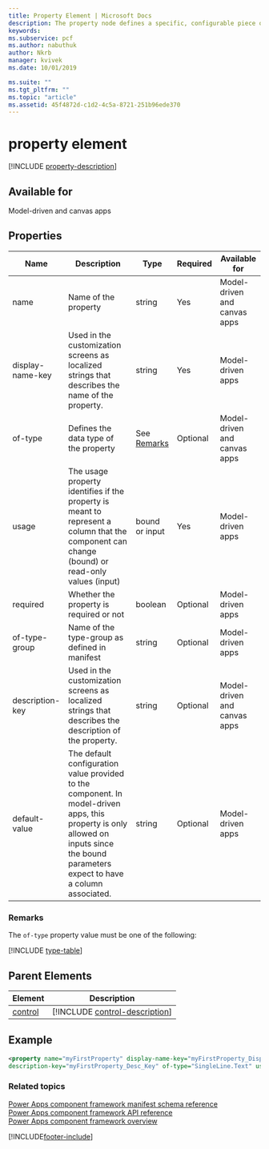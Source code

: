 ```yaml
---
title: Property Element | Microsoft Docs
description: The property node defines a specific, configurable piece of data that the component expects from the Microsoft Dataverse.
keywords:
ms.subservice: pcf
ms.author: nabuthuk
author: Nkrb
manager: kvivek
ms.date: 10/01/2019

ms.suite: ""
ms.tgt_pltfrm: ""
ms.topic: "article"
ms.assetid: 45f4872d-c1d2-4c5a-8721-251b96ede370
---
```


# property element

[!INCLUDE [property-description](includes/property-description.md)]

## Available for

Model-driven and canvas apps

## Properties

|Name |Description |Type |Required | Available for|
|------|------|------|-------|------------|
|name |Name of the property |string |Yes |Model-driven and canvas apps|
|display-name-key |Used in the customization screens as localized strings that describes the name of the property. |string |Yes |Model-driven apps|
|of-type| Defines the data type of the property| See [Remarks](#remarks)|Optional|Model-driven and canvas apps|
|usage |The usage property identifies if the property is meant to represent a column that the component can change (bound) or read-only values (input)|bound or input |Yes|Model-driven apps|
|required |Whether the property is required or not |boolean |Optional |Model-driven apps|
|of-type-group |Name of the type-group as defined in manifest| string |Optional |Model-driven apps|
|description-key |Used in the customization screens as localized strings that describes the description of the property. |string |Optional |Model-driven and canvas apps|
|default-value |The default configuration value provided to the component. In model-driven apps, this property is only allowed on inputs since the bound parameters expect to have a column associated. |string |Optional |Model-driven apps|

### Remarks

The `of-type` property value must be one of the following:

[!INCLUDE [type-table](includes/type-table.md)]

## Parent Elements

|Element|Description|
|--|--|
|[control](control.md)|[!INCLUDE [control-description](includes/control-description.md)]|


## Example

```xml
<property name="myFirstProperty" display-name-key="myFirstProperty_Display_Key"
description-key="myFirstProperty_Desc_Key" of-type="SingleLine.Text" usage="bound" required="true" />
```

### Related topics

[Power Apps component framework manifest schema reference](index.md)<br/>
[Power Apps component framework API reference](../reference/index.md)<br/>
[Power Apps component framework overview](../overview.md)


[!INCLUDE[footer-include](../../../includes/footer-banner.md)]